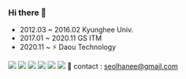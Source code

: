 ### Hi there 👋

<!--
**devPuppyee/devPuppyee** is a ✨ _special_ ✨ repository because its `README.md` (this file) appears on your GitHub profile.

Here are some ideas to get you started:

- 🔭 I’m currently working on ...
- 🌱 I’m currently learning ...
- 👯 I’m looking to collaborate on ...
- 🤔 I’m looking for help with ...
- 💬 Ask me about ...
- 📫 How to reach me: ...
- 😄 Pronouns: ...
- ⚡ Fun fact: ...
-->
- 2012.03 ~ 2016.02 Kyunghee Univ.
- 2017.01 ~ 2020.11 GS ITM  
- 2020.11 ~ ⚡ Daou Technology  

<img src="https://img.shields.io/badge/Java-FF5E00?style=flat-square&logo=java&logoColor=white"/></a>
<img src="https://img.shields.io/badge/Spring-2F9D27?style=flat-square&logo=spring&logoColor=white"/></a>
<img src="https://img.shields.io/badge/JPA-FF5E00?style=flat-square&logo=jpa&logoColor=white"/></a>
<img src="https://img.shields.io/badge/SpringBoot-2F9D27?style=flat-square&logo=springBoot&logoColor=white"/></a>
<img src="https://img.shields.io/badge/JavaScript-FF48FF?style=flat-square&logo=javascript&logoColor=white"/></a>
<img src="https://img.shields.io/badge/Vue.js-003399?style=flat-square&logo=vue.js&logoColor=white"/></a>
💬 contact : seolhanee@gmail.com

